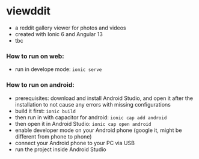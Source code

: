 # viewddit

- a reddit gallery viewer for photos and videos
- created with Ionic 6 and Angular 13
- tbc

### How to run on web:
- run in develope mode: `ionic serve`

### How to run on android:
- prerequisites: download and install Android Studio, and open it after the installation to not cause any errors with missing configurations
- build it first: `ionic build`
- then run in with capacitor for android: `ionic cap add android`
- then open it in Android Studio: `ionic cap open android`
- enable developer mode on your Android phone (google it, might be different from phone to phone)
- connect your Android phone to your PC via USB 
- run the project inside Android Studio
